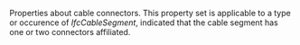 Properties about cable connectors. This property set is applicable to a type or occurence of _IfcCableSegment_, indicated that the cable segment has one or two connectors affiliated.
